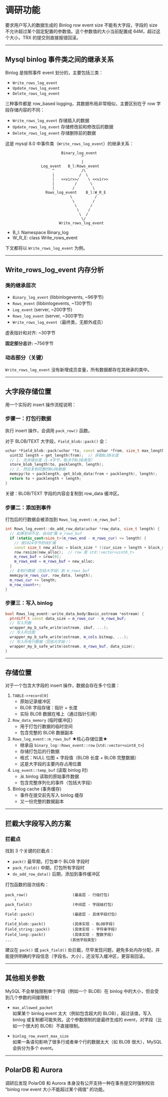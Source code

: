 # 调研功能

要求用户写入的数据生成的 Binlog row event size 不能有大字段，字段的 size 不允许超过某个固定配置的参数值。这个参数值的大小当前配置成 64M，超过这个大小，TRX 的提交则直接报错回滚。

---

## Mysql binlog 事件类之间的继承关系

Binlog 是按照事件 event 划分的，主要包括三类：

- `Write_rows_log_event`
- `Update_rows_log_event`
- `Delete_rows_log_event`

三种事件都是 row_based logging，其数据布局非常相似，主要区别在于 row 字段存储内容的不同：

- `Write_rows_log_event` 存储插入的数据
- `Update_rows_log_event` 存储修改前和修改后的数据
- `Delete_rows_log_event` 存储删除前的数据

这是 mysql 8.0 中事件类（`Write_rows_log_event`）的继承关系：

```
                         Binary_log_event
                                  ^
                                  |
                Log_event   B_l:Rows_event
                     ^            /\
                     |           /  \
                     |   <<vir>>/    \ <<vir>>
                     |         /      \
                     |        /        \
                  Rows_log_event    B_l:W_R_E
                             \          /
                              \        /
                               \      /
                                \    /
                                 \  /
                                  \/
                        Write_rows_log_event
```

- B_l: Namespace Binary_log
- W_R_E: class Write_rows_event

下文都将以 `Write_rows_log_event` 为例。

---

## Write_rows_log_event 内存分析

### 类的继承层次

- `Binary_log_event` (libbinlogevents, ~96字节)
- `Rows_event` (libbinlogevents, ~130字节)
- `Log_event` (server, ~200字节)
- `Rows_log_event` (server, ~300字节)
- `Write_rows_log_event`（最终类，无额外成员）

虚表指针和对齐: ~30字节

**固定部分总计:** ~756字节

### 动态部分（关键）

`Write_rows_log_event` 没有新增成员变量，所有数据都存在其继承的类中。

---

## 大字段存储位置

用一个实际的 insert 操作流程说明：

### 步骤一：打包行数据

执行 insert 操作，会调用 `pack_row()` 函数。

对于 BLOB/TEXT 大字段，`Field_blob::pack()` 会：

```cpp
uchar *Field_blob::pack(uchar *to, const uchar *from, size_t max_length) {
  uint32 length = get_length(from);  // 获取BLOB长度
  // 1. 先存储长度（1-4字节，取决于BLOB类型）
  store_blob_length(to, packlength, length);
  // 2. 然后复制完整的BLOB数据
  memcpy(to + packlength, get_blob_data(from + packlength), length);
  return to + packlength + length;
}
```

关键：BLOB/TEXT 字段的内容会复制到 row_data 缓冲区。

### 步骤二：添加到事件

打包后的行数据会被添加到 `Rows_log_event::m_rows_buf`：

```cpp
int Rows_log_event::do_add_row_data(uchar *row_data, size_t length) {
  // 如果空间不足，自动扩展 m_rows_buf
  if (static_cast<size_t>(m_rows_end - m_rows_cur) <= length) {
    // 按1024字节的块扩展
    const size_t new_alloc = block_size * ((cur_size + length + block_size - 1) / block_size);
    row.resize(new_alloc);  // row 是 std::vector<uint8_t>
    m_rows_buf = &row[0];
    m_rows_end = m_rows_buf + new_alloc;
  }
  // 复制行数据（包括大字段）到 m_rows_buf
  memcpy(m_rows_cur, row_data, length);
  m_rows_cur += length;
  m_row_count++;
}
```

### 步骤三：写入 binlog

```cpp
bool Rows_log_event::write_data_body(Basic_ostream *ostream) {
  ptrdiff_t const data_size = m_rows_cur - m_rows_buf;
  // 写入列数
  wrapper_my_b_safe_write(ostream, sbuf, ...);
  // 写入列位图
  wrapper_my_b_safe_write(ostream, m_cols.bitmap, ...);
  // 写入所有行数据（包括大字段！）
  wrapper_my_b_safe_write(ostream, m_rows_buf, data_size);
}
```

---

## 存储位置

对于一个包含大字段的 insert 操作，数据会存在多个位置：

1. `TABLE->record[0]`
   - 原始记录缓冲区
   - BLOB 字段存储：指针 + 长度
   - 实际 BLOB 数据在堆上（通过指针引用）
2. `Row_data_memory` (临时缓冲区)
   - 用于打包行数据的临时空间
   - 包含完整的 BLOB 数据副本
3. `Rows_log_event::m_rows_buf` ★核心存储位置★
   - 继承自 `binary_log::Rows_event::row` (`std::vector<uint8_t>`)
   - 存储打包后的行数据
   - 格式：NULL 位图 + 字段值（BLOB 长度 + BLOB 完整数据）
   - 这是大字段的主要内存占用位置
4. `Log_event::temp_buf` (读取 binlog 时)
   - 从 binlog 读取的原始事件数据
   - 包含完整序列化的事件（包括大字段）
5. Binlog cache (事务缓存)
   - 事件在提交前先写入 binlog 缓存
   - 又一份完整的数据副本

---

## 拦截大字段写入的方案

### 拦截点

找到 3 个关键的拦截点：

- `pack()` 最早期，打包单个 BLOB 字段时
- `pack_field()` 中期，打包所有字段时
- `do_add_row_data()` 后期，添加到事件缓冲区

打包函数的层次结构：

```
pack_row()                    (最高层 - 行级打包)
    ↓
pack_field()                  (中间层 - 字段级打包)
    ↓
Field::pack()                 (最底层 - 具体字段打包)
    ↓
Field_blob::pack()            (具体实现 - BLOB字段)
Field_string::pack()          (具体实现 - 字符串字段)
Field_long::pack()            (具体实现 - 整数字段)
...                          (其他字段类型)
```

建议在 `pack()` 或 `pack_field()` 处拦截，尽早发现问题，避免多处内存分配，并能提供明确的字段信息（字段名、大小），还没写入缓冲区，更容易回滚。

---

## 其他相关参数

MySQL 不会单独限制单个字段（例如一个 BLOB）在 binlog 中的大小，但会受到几个参数的间接限制：

- `max_allowed_packet`  
  如果某个 binlog event 太大（例如包含超大的 BLOB），超过该值，写入 binlog 或复制都可能失败。这个参数限制的是最终生成的 event，对字段（比如一个很大的 BLOB）不直接限制。

- `binlog_row_event_max_size`  
  如果一条语句影响了很多行或者单个行的数据太大（如 BLOB 很大），MySQL 会拆分为多个 event。

---

## PolarDB 和 Aurora

调研后发现 PolarDB 和 Aurora 本身没有公开支持一种在事务提交时强制校验 “binlog row event 大小不能超过某个阈值” 的功能。
